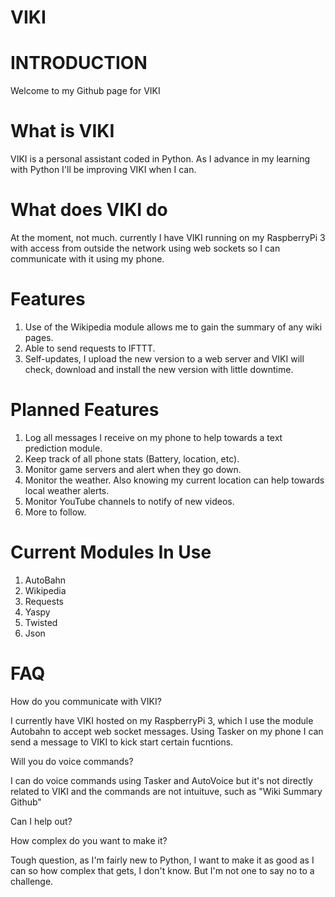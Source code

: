 # VIKI


# INTRODUCTION

Welcome to my Github page for VIKI

# What is VIKI

VIKI is a personal assistant coded in Python. As I advance in my learning with Python I'll be improving VIKI when I can.

# What does VIKI do

At the moment, not much. currently I have VIKI running on my RaspberryPi 3 with access from outside the network using web sockets so I can communicate with it using my phone.

# Features

1. Use of the Wikipedia module allows me to gain the summary of any wiki pages.
2. Able to send requests to IFTTT.
3. Self-updates, I upload the new version to a web server and VIKI will check, download and install the new version with little downtime.

# Planned Features

1. Log all messages I receive on my phone to help towards a text prediction module.
2. Keep track of all phone stats (Battery, location, etc).
3. Monitor game servers and alert when they go down.
4. Monitor the weather. Also knowing my current location can help towards local weather alerts.
5. Monitor YouTube channels to notify of new videos.
6. More to follow.

# Current Modules In Use

1. AutoBahn
2. Wikipedia
3. Requests
4. Yaspy
5. Twisted
6. Json


# FAQ

How do you communicate with VIKI?

I currently have VIKI hosted on my RaspberryPi 3, which I use the module Autobahn to accept web socket messages. Using Tasker on my phone I can send a message to VIKI to kick start certain fucntions.

Will you do voice commands?

I can do voice commands using Tasker and AutoVoice but it's not directly related to VIKI and the commands are not intuituve, such as "Wiki Summary Github"

Can I help out?

How complex do you want to make it?

Tough question, as I'm fairly new to Python, I want to make it as good as I can so how complex that gets, I don't know. But I'm not one to say no to a challenge.
